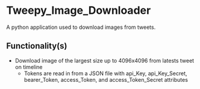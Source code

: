 # Tweepy_Image_Downloader
A python application used to download images from tweets.

## Functionality(s)
- Download image of the largest size up to 4096x4096 from latests tweet on timeline
    - Tokens are read in from a JSON file with api_Key, api_Key_Secret, bearer_Token, access_Token, and access_Token_Secret attributes
